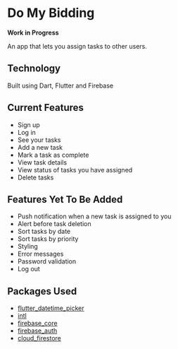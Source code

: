 # Do My Bidding

**Work in Progress**

An app that lets you assign tasks to other users. 

## Technology

Built using Dart, Flutter and Firebase

## Current Features
- Sign up
- Log in
- See your tasks
- Add a new task
- Mark a task as complete
- View task details
- View status of tasks you have assigned
- Delete tasks

## Features Yet To Be Added

- Push notification when a new task is assigned to you
- Alert before task deletion 
- Sort tasks by date
- Sort tasks by priority
- Styling
- Error messages
- Password validation
- Log out


## Packages Used
- [flutter_datetime_picker](https://pub.dev/packages/flutter_datetime_picker)
- [intl](https://pub.dev/packages/intl)
- [firebase_core](https://pub.dev/packages/firebase_core)
- [firebase_auth](https://pub.dev/packages/firebase_auth)
- [cloud_firestore](https://pub.dev/packages/cloud_firestore)

